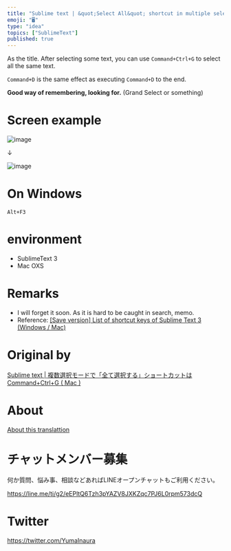 ```yaml
---
title: "Sublime text | &quot;Select All&quot; shortcut in multiple selection m"
emoji: "🖥"
type: "idea"
topics: ["SublimeText"]
published: true
---
```


As the title. After selecting some text, you can use `Command+Ctrl+G` to select all the same text.

`Command+D` is the same effect as executing `Command+D` to the end.

**Good way of remembering, looking for.** (Grand Select or something)

# Screen example 

![image](https://qiita-image-store.s3.amazonaws.com/0/90607/42511ac1-0107-ed54-24e6-ab6aa13b75f8.png)

↓

![image](https://qiita-image-store.s3.amazonaws.com/0/90607/84594664-73f7-3bc3-aa3b-2e0fa6c3dcf1.png)

# On Windows 

`Alt+F3`

 
# environment 

- SublimeText 3 
- Mac OXS 

# Remarks 

- I will forget it soon. As it is hard to be caught in search, memo. 
- Reference: [[Save version] List of shortcut keys of Sublime Text 3 (Windows / Mac)](http://www.starlod.net/sublime-text-3-shortcutkey.html) 


# Original by
[Sublime text | 複数選択モードで「全て選択する」ショートカットは Command+Ctrl+G ( Mac )](https://qiita.com/Yinaura/items/436066eef293a05891d1)

# About

[About this translattion](https://qiita.com/YumaInaura/items/7f6fd1e9310a6816469a)








<!-- Update From Qiita API -->

# チャットメンバー募集


何か質問、悩み事、相談などあればLINEオープンチャットもご利用ください。

https://line.me/ti/g2/eEPltQ6Tzh3pYAZV8JXKZqc7PJ6L0rpm573dcQ





# Twitter


https://twitter.com/YumaInaura


<!-- Update From Qiita API -->


